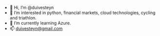 - 👋 Hi, I’m @duivesteyn
- 👀 I’m interested in python, financial markets, cloud technologies, cycling and triathlon.
- 🌱 I’m currently learning Azure.
- 📫 duivesteyn@gmail.com

<!---
duivesteyn/duivesteyn is a ✨ special ✨ repository because its `README.md` (this file) appears on your GitHub profile.
You can click the Preview link to take a look at your changes.
--->
